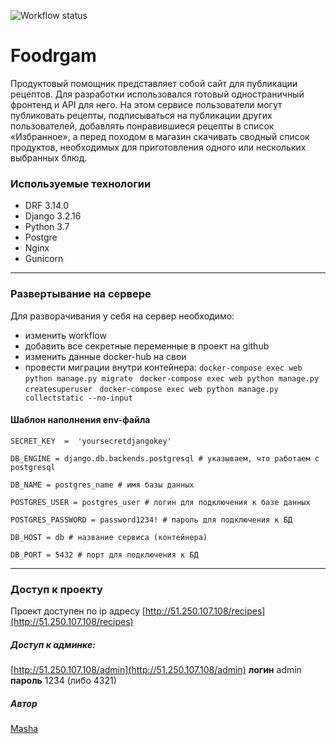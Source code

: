 ![Workflow status](https://github.com/moritys/foodgram-project-react/actions/workflows/main.yml/badge.svg)

# Foodrgam

Продуктовый помощник представляет собой сайт для публикации рецептов. Для разработки использовался готовый одностраничный фронтенд и API для него.
На этом сервисе пользователи могут публиковать рецепты, подписываться на публикации других пользователей, добавлять понравившиеся рецепты в список «Избранное», а перед походом в магазин скачивать сводный список продуктов, необходимых для приготовления одного или нескольких выбранных блюд.
### Используемые технологии
 - DRF 3.14.0
 - Django 3.2.16
 - Python 3.7
 - Postgre 
 - Nginx 
 - Gunicorn
---
### Развертывание на сервере
Для разворачивания у себя на сервер необходимо:
 - изменить workflow
 - добавить все секретные переменные в проект на github
 - изменить данные docker-hub на свои
 - провести миграции внутри контейнера:
    ```docker-compose exec web python manage.py migrate ```
    ```docker-compose exec web python manage.py createsuperuser ```
    ```docker-compose exec web python manage.py collectstatic --no-input```
#### Шаблон наполнения env-файла

    SECRET_KEY  =  'yoursecretdjangokey'
    
    DB_ENGINE = django.db.backends.postgresql # указываем, что работаем с postgresql
    
    DB_NAME = postgres_name # имя базы данных
    
    POSTGRES_USER = postgres_user # логин для подключения к базе данных
    
    POSTGRES_PASSWORD = password1234! # пароль для подключения к БД
    
    DB_HOST = db # название сервиса (контейнера)
    
    DB_PORT = 5432 # порт для подключения к БД
---
### Доступ к проекту
Проект доступен по ip адресу [http://51.250.107.108/recipes](http://51.250.107.108/recipes)
##### Доступ к админке:
[http://51.250.107.108/admin](http://51.250.107.108/admin)
**логин** admin
**пароль** 1234 (либо 4321)

##### Автор
[Masha](https://t.me/mori_tys)